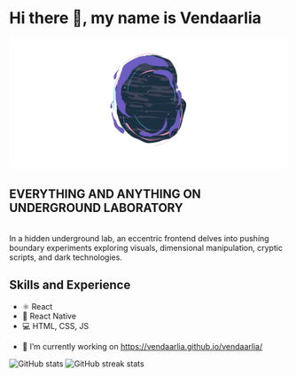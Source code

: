 # Hi there 👋, my name is Vendaarlia
![dungeon portal](https://github.com/Vendaarlia/vendaarlia/blob/main/img/portal%20anim.gif)

## EVERYTHING AND ANYTHING ON UNDERGROUND LABORATORY
<br>In a hidden underground lab, an eccentric frontend delves into pushing boundary experiments exploring visuals, dimensional manipulation, cryptic scripts, and dark technologies.

## Skills and Experience
* ⚛ React
* 📱 React Native
* 💻 HTML, CSS, JS

- 🔭 I’m currently working on https://vendaarlia.github.io/vendaarlia/ 

![GitHub stats](https://github-readme-stats.vercel.app/api?username=vendaarlia&show_icons=true) ![GitHub streak stats](https://streak-stats.demolab.com/?user=vendaarlia)  

